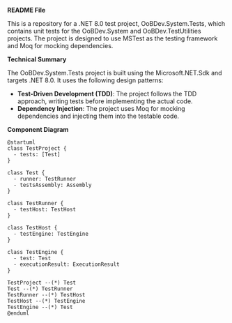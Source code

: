**README File**

This is a repository for a .NET 8.0 test project, OoBDev.System.Tests, which contains unit tests for the OoBDev.System and OoBDev.TestUtilities projects. The project is designed to use MSTest as the testing framework and Moq for mocking dependencies.

**Technical Summary**

The OoBDev.System.Tests project is built using the Microsoft.NET.Sdk and targets .NET 8.0. It uses the following design patterns:

* **Test-Driven Development (TDD)**: The project follows the TDD approach, writing tests before implementing the actual code.
* **Dependency Injection**: The project uses Moq for mocking dependencies and injecting them into the testable code.

**Component Diagram**

```plantuml
@startuml
class TestProject {
  - tests: [Test]
}

class Test {
  - runner: TestRunner
  - testsAssembly: Assembly
}

class TestRunner {
  - testHost: TestHost
}

class TestHost {
  - testEngine: TestEngine
}

class TestEngine {
  - test: Test
  - executionResult: ExecutionResult
}

TestProject --(*) Test
Test --(*) TestRunner
TestRunner --(*) TestHost
TestHost --(*) TestEngine
TestEngine --(*) Test
@enduml
```